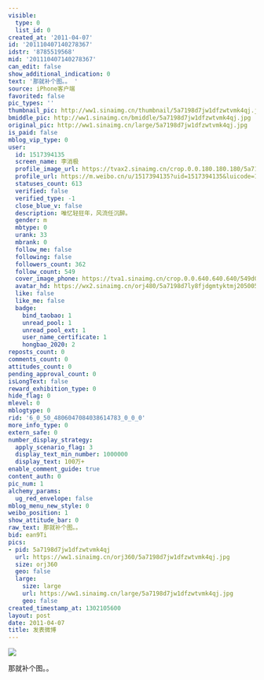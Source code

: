 ```yaml
---
visible:
  type: 0
  list_id: 0
created_at: '2011-04-07'
id: '201110407140278367'
idstr: '8785519568'
mid: '201110407140278367'
can_edit: false
show_additional_indication: 0
text: '那就补个图。。 '
source: iPhone客户端
favorited: false
pic_types: ''
thumbnail_pic: http://ww1.sinaimg.cn/thumbnail/5a7198d7jw1dfzwtvmk4qj.jpg
bmiddle_pic: http://ww1.sinaimg.cn/bmiddle/5a7198d7jw1dfzwtvmk4qj.jpg
original_pic: http://ww1.sinaimg.cn/large/5a7198d7jw1dfzwtvmk4qj.jpg
is_paid: false
mblog_vip_type: 0
user:
  id: 1517394135
  screen_name: 李消极
  profile_image_url: https://tvax2.sinaimg.cn/crop.0.0.180.180.180/5a7198d7ly8fjdgmtyktmj20500500so.jpg?KID=imgbed,tva&Expires=1606400134&ssig=pbj03i8oIn
  profile_url: https://m.weibo.cn/u/1517394135?uid=1517394135&luicode=10000011&lfid=2304131517394135_-_WEIBO_SECOND_PROFILE_WEIBO
  statuses_count: 613
  verified: false
  verified_type: -1
  close_blue_v: false
  description: 唯忆轻狂年，风流任沉醉。
  gender: m
  mbtype: 0
  urank: 33
  mbrank: 0
  follow_me: false
  following: false
  followers_count: 362
  follow_count: 549
  cover_image_phone: https://tva1.sinaimg.cn/crop.0.0.640.640.640/549d0121tw1egm1kjly3jj20hs0hsq4f.jpg
  avatar_hd: https://wx2.sinaimg.cn/orj480/5a7198d7ly8fjdgmtyktmj20500500so.jpg
  like: false
  like_me: false
  badge:
    bind_taobao: 1
    unread_pool: 1
    unread_pool_ext: 1
    user_name_certificate: 1
    hongbao_2020: 2
reposts_count: 0
comments_count: 0
attitudes_count: 0
pending_approval_count: 0
isLongText: false
reward_exhibition_type: 0
hide_flag: 0
mlevel: 0
mblogtype: 0
rid: '6_0_50_4806047084038614783_0_0_0'
more_info_type: 0
extern_safe: 0
number_display_strategy:
  apply_scenario_flag: 3
  display_text_min_number: 1000000
  display_text: 100万+
enable_comment_guide: true
content_auth: 0
pic_num: 1
alchemy_params:
  ug_red_envelope: false
mblog_menu_new_style: 0
weibo_position: 1
show_attitude_bar: 0
raw_text: 那就补个图。。 ​​​
bid: ean9Ti
pics:
- pid: 5a7198d7jw1dfzwtvmk4qj
  url: https://ww1.sinaimg.cn/orj360/5a7198d7jw1dfzwtvmk4qj.jpg
  size: orj360
  geo: false
  large:
    size: large
    url: https://ww1.sinaimg.cn/large/5a7198d7jw1dfzwtvmk4qj.jpg
    geo: false
created_timestamp_at: 1302105600
layout: post
date: 2011-04-07
title: 发表微博
---
```


![](http://ww1.sinaimg.cn/large/5a7198d7jw1dfzwtvmk4qj.jpg)

那就补个图。。 


